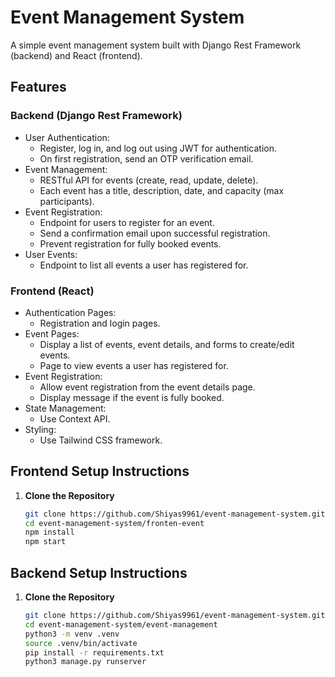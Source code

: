 # Event Management System

A simple event management system built with Django Rest Framework (backend) and React (frontend).

## Features

### Backend (Django Rest Framework)
- User Authentication:
  - Register, log in, and log out using JWT for authentication.
  - On first registration, send an OTP verification email.
- Event Management:
  - RESTful API for events (create, read, update, delete).
  - Each event has a title, description, date, and capacity (max participants).
- Event Registration:
  - Endpoint for users to register for an event.
  - Send a confirmation email upon successful registration.
  - Prevent registration for fully booked events.
- User Events:
  - Endpoint to list all events a user has registered for.

### Frontend (React)
- Authentication Pages:
  - Registration and login pages.
- Event Pages:
  - Display a list of events, event details, and forms to create/edit events.
  - Page to view events a user has registered for.
- Event Registration:
  - Allow event registration from the event details page.
  - Display message if the event is fully booked.
- State Management:
  - Use Context API.
- Styling:
  - Use Tailwind CSS framework.

## Frontend Setup Instructions

1. **Clone the Repository**
   ```sh
   git clone https://github.com/Shiyas9961/event-management-system.git
   cd event-management-system/fronten-event
   npm install
   npm start

## Backend Setup Instructions

1. **Clone the Repository**
   ```sh
   git clone https://github.com/Shiyas9961/event-management-system.git
   cd event-management-system/event-management
   python3 -m venv .venv
   source .venv/bin/activate
   pip install -r requirements.txt
   python3 manage.py runserver